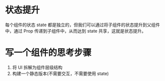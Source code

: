 # 状态提升

每个组件的状态 state 都是独立的，但我们可以通过将子组件的状态提升到父组件中，通过 Prop 传递到子组件中，从而达到 state 共享，这就是状态提升。

# 写一个组件的思考步骤

1. 将 UI 拆解为组件层级结构
2. 构建一个静态版本(不需要交互，不需要使用 state)
